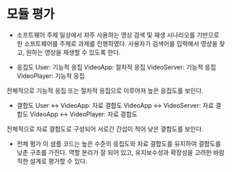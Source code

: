 # 모듈 평가

- 소프트웨어 주제
일상에서 자주 사용하는 영상 검색 및 재생 시나리오를 기반으로 한 소프트웨어를 주제로 과제를 진행하였다.
사용자가 검색어를 입력해서 영샹을 찾고, 원하는 영상을 재생할 수 있도록 한다.

- 응집도
User: 기능적 응집
VideoApp: 절차적 응집
VideoServer: 기능적 응집
VideoPlayer: 기능적 응집

전체적으로 기능적 응집 또는 절차적 응집으로 이루어져 높은 응집도를 보인다.

- 결합도
User <-> VideoApp: 자료 결합도
VideoApp <-> VideoServer: 자료 결합도
VideoApp <-> VideoPlayer: 자료 결합도

전체적으로 자료 결합도로 구성되어 서로간 간섭이 적어 낮은 결합도를 보인다.

- 전체 평가
이 샘플 코드는 높은 수준의 응집도와 자료 결합도를 유지하여 결합도를 낮춘 구조를 가진다.
역할 분리가 잘 되어 있고, 유지보수성과 확장성을 고려한 바람직한 설계로 평가할 수 있다.
